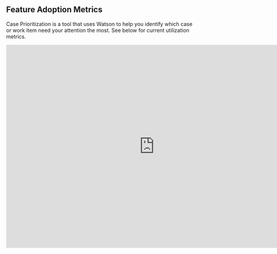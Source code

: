 ## Feature Adoption Metrics

Case Prioritization is a tool that uses Watson to help you identify which case or work item need your attention the most. 
See below for current utilization metrics.


<iframe src="https://ibm.ent.box.com/embed/s/qt5nfmr479t6o9a8ym8zo2jf65p70exw" width="800" height="550" frameborder="0" allowfullscreen webkitallowfullscreen msallowfullscreen></iframe>
